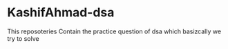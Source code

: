 # KashifAhmad-dsa
This reposoteries Contain the practice question of dsa which basizcally we try to solve
